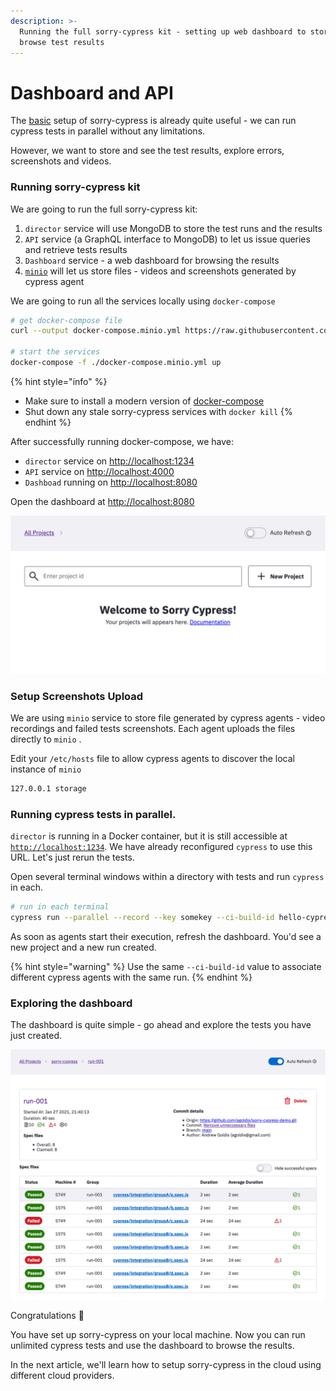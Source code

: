 ```yaml
---
description: >-
  Running the full sorry-cypress kit - setting up web dashboard to store and
  browse test results
---
```


# Dashboard and API

The [basic](get-started.md) setup of sorry-cypress is already quite useful - we can run cypress tests in parallel without any limitations.

However, we want to store and see the test results, explore errors, screenshots and videos.

### Running sorry-cypress kit <a id="persisting-test-results"></a>

We are going to run the full sorry-cypress kit:

1. `director` service will use MongoDB to store the test runs and the results
2. `API` service \(a GraphQL interface to MongoDB\) to let us issue queries and retrieve tests results
3. `Dashboard` service - a web dashboard for browsing the results
4. [`minio`](https://min.io/product/overview)  will let us store files - videos and screenshots generated by cypress agent

We are going to run all the services locally using `docker-compose`

```bash
# get docker-compose file
curl --output docker-compose.minio.yml https://raw.githubusercontent.com/sorry-cypress/sorry-cypress/master/docker-compose.minio.yml

# start the services
docker-compose -f ./docker-compose.minio.yml up
```

{% hint style="info" %}
* Make sure to install a modern version of [docker-compose](https://docs.docker.com/compose/install/)
* Shut down any stale sorry-cypress services with `docker kill`
{% endhint %}

After successfully running docker-compose, we have:

* `director` service on [http://localhost:1234](http://localhost:1234)
* `API` service on [http://localhost:4000](http://localhost:4000)  
* `Dashboad` running on [http://localhost:8080](http://localhost:8080)

Open the dashboard at [http://localhost:8080](http://localhost:8080)

![Empty sorry-cypress dashboard](../.gitbook/assets/empty-dashboard.png)

### Setup Screenshots Upload

We are using `minio` service to store file generated by cypress agents - video recordings and failed tests screenshots. Each agent uploads the files directly to `minio` . 

Edit your `/etc/hosts` file to allow cypress agents to discover the local instance of `minio`

```bash
127.0.0.1 storage
```

### Running cypress tests in parallel. <a id="running-cypress-tests-in-parallel"></a>

`director` is running in a Docker container, but it is still accessible at [`http://localhost:1234`](http://localhost:1234). We have already reconfigured `cypress` to use this URL. Let's just rerun the tests.

Open several terminal windows within a directory with tests and run `cypress` in each.

```bash
# run in each terminal
cypress run --parallel --record --key somekey --ci-build-id hello-cypress
```

As soon as agents start their execution, refresh the dashboard. You'd see a new project and a new run created.

{% hint style="warning" %}
Use the same `--ci-build-id` value to associate different cypress agents with the same run. 
{% endhint %}

### Exploring the dashboard

The dashboard is quite simple - go ahead and explore the tests you have just created.

![Dashboard example - list of tests and results for a run](../.gitbook/assets/sc-run-details.png)

Congratulations 🎉  

You have set up sorry-cypress on your local machine. Now you can run unlimited cypress tests and use the dashboard to browse the results.

In the next article, we'll learn how to setup sorry-cypress in the cloud using different cloud providers.


